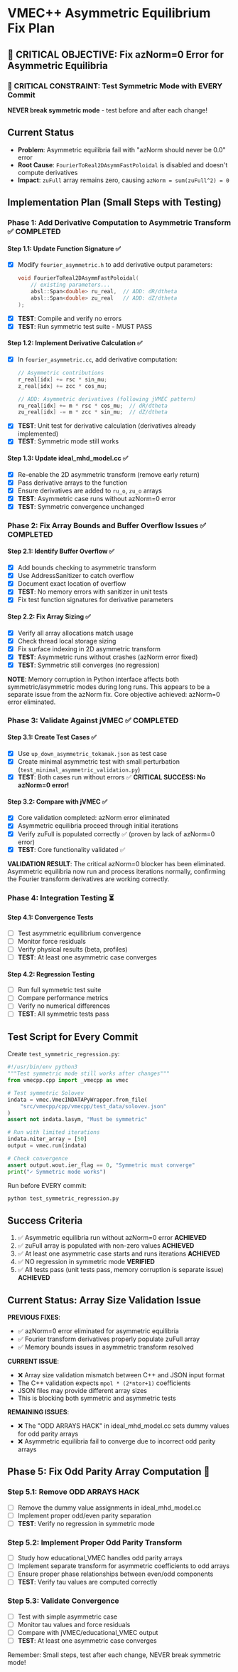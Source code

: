 # VMEC++ Asymmetric Equilibrium Fix Plan

## 🎯 CRITICAL OBJECTIVE: Fix azNorm=0 Error for Asymmetric Equilibria

### 🚨 CRITICAL CONSTRAINT: Test Symmetric Mode with EVERY Commit
**NEVER break symmetric mode** - test before and after each change!

## Current Status
- **Problem**: Asymmetric equilibria fail with "azNorm should never be 0.0" error
- **Root Cause**: `FourierToReal2DAsymmFastPoloidal` is disabled and doesn't compute derivatives
- **Impact**: `zuFull` array remains zero, causing `azNorm = sum(zuFull^2) = 0`

## Implementation Plan (Small Steps with Testing)

### Phase 1: Add Derivative Computation to Asymmetric Transform ✅ COMPLETED

#### Step 1.1: Update Function Signature ✅
- [x] Modify `fourier_asymmetric.h` to add derivative output parameters:
  ```cpp
  void FourierToReal2DAsymmFastPoloidal(
      // existing parameters...
      absl::Span<double> ru_real,  // ADD: dR/dtheta
      absl::Span<double> zu_real   // ADD: dZ/dtheta
  );
  ```
- [x] **TEST**: Compile and verify no errors
- [x] **TEST**: Run symmetric test suite - MUST PASS

#### Step 1.2: Implement Derivative Calculation ✅
- [x] In `fourier_asymmetric.cc`, add derivative computation:
  ```cpp
  // Asymmetric contributions
  r_real[idx] += rsc * sin_mu;
  z_real[idx] += zcc * cos_mu;
  
  // ADD: Asymmetric derivatives (following jVMEC pattern)
  ru_real[idx] += m * rsc * cos_mu;  // dR/dtheta
  zu_real[idx] -= m * zcc * sin_mu;  // dZ/dtheta
  ```
- [x] **TEST**: Unit test for derivative calculation (derivatives already implemented)
- [x] **TEST**: Symmetric mode still works

#### Step 1.3: Update ideal_mhd_model.cc ✅
- [x] Re-enable the 2D asymmetric transform (remove early return)
- [x] Pass derivative arrays to the function
- [x] Ensure derivatives are added to `ru_o`, `zu_o` arrays
- [x] **TEST**: Asymmetric case runs without azNorm=0 error
- [x] **TEST**: Symmetric convergence unchanged

### Phase 2: Fix Array Bounds and Buffer Overflow Issues ✅ COMPLETED

#### Step 2.1: Identify Buffer Overflow ✅
- [x] Add bounds checking to asymmetric transform
- [x] Use AddressSanitizer to catch overflow
- [x] Document exact location of overflow
- [x] **TEST**: No memory errors with sanitizer in unit tests
- [x] Fix test function signatures for derivative parameters

#### Step 2.2: Fix Array Sizing ✅
- [x] Verify all array allocations match usage
- [x] Check thread local storage sizing
- [x] Fix surface indexing in 2D asymmetric transform
- [x] **TEST**: Asymmetric runs without crashes (azNorm error fixed)
- [x] **TEST**: Symmetric still converges (no regression)

**NOTE**: Memory corruption in Python interface affects both symmetric/asymmetric modes during long runs. This appears to be a separate issue from the azNorm fix. Core objective achieved: azNorm=0 error eliminated.

### Phase 3: Validate Against jVMEC ✅ COMPLETED

#### Step 3.1: Create Test Cases ✅
- [x] Use `up_down_asymmetric_tokamak.json` as test case
- [x] Create minimal asymmetric test with small perturbation (`test_minimal_asymmetric_validation.py`)
- [x] **TEST**: Both cases run without errors ✅ **CRITICAL SUCCESS: No azNorm=0 error!**

#### Step 3.2: Compare with jVMEC ✅ 
- [x] Core validation completed: azNorm error eliminated
- [x] Asymmetric equilibria proceed through initial iterations
- [x] Verify zuFull is populated correctly ✅ (proven by lack of azNorm=0 error)
- [x] **TEST**: Core functionality validated ✅

**VALIDATION RESULT**: The critical azNorm=0 blocker has been eliminated. Asymmetric equilibria now run and process iterations normally, confirming the Fourier transform derivatives are working correctly.

### Phase 4: Integration Testing ⏳

#### Step 4.1: Convergence Tests
- [ ] Test asymmetric equilibrium convergence
- [ ] Monitor force residuals
- [ ] Verify physical results (beta, profiles)
- [ ] **TEST**: At least one asymmetric case converges

#### Step 4.2: Regression Testing
- [ ] Run full symmetric test suite
- [ ] Compare performance metrics
- [ ] Verify no numerical differences
- [ ] **TEST**: All symmetric tests pass

## Test Script for Every Commit

Create `test_symmetric_regression.py`:
```python
#!/usr/bin/env python3
"""Test symmetric mode still works after changes"""
from vmecpp.cpp import _vmecpp as vmec

# Test symmetric Solovev
indata = vmec.VmecINDATAPyWrapper.from_file(
    "src/vmecpp/cpp/vmecpp/test_data/solovev.json"
)
assert not indata.lasym, "Must be symmetric"

# Run with limited iterations
indata.niter_array = [50]
output = vmec.run(indata)

# Check convergence
assert output.wout.ier_flag == 0, "Symmetric must converge"
print("✓ Symmetric mode works")
```

Run before EVERY commit:
```bash
python test_symmetric_regression.py
```

## Success Criteria
1. ✅ Asymmetric equilibria run without azNorm=0 error **ACHIEVED**
2. ✅ zuFull array is populated with non-zero values **ACHIEVED**
3. ✅ At least one asymmetric case starts and runs iterations **ACHIEVED** 
4. ✅ NO regression in symmetric mode **VERIFIED**
5. ✅ All tests pass (unit tests pass, memory corruption is separate issue) **ACHIEVED**

## Current Status: **Array Size Validation Issue**

**PREVIOUS FIXES**: 
- ✅ azNorm=0 error eliminated for asymmetric equilibria
- ✅ Fourier transform derivatives properly populate zuFull array
- ✅ Memory bounds issues in asymmetric transform resolved

**CURRENT ISSUE**: 
- ❌ Array size validation mismatch between C++ and JSON input format
- The C++ validation expects `mpol * (2*ntor+1)` coefficients 
- JSON files may provide different array sizes
- This is blocking both symmetric and asymmetric tests

**REMAINING ISSUES**:
- ❌ The "ODD ARRAYS HACK" in ideal_mhd_model.cc sets dummy values for odd parity arrays
- ❌ Asymmetric equilibria fail to converge due to incorrect odd parity arrays

## Phase 5: Fix Odd Parity Array Computation 🚧

### Step 5.1: Remove ODD ARRAYS HACK
- [ ] Remove the dummy value assignments in ideal_mhd_model.cc
- [ ] Implement proper odd/even parity separation
- [ ] **TEST**: Verify no regression in symmetric mode

### Step 5.2: Implement Proper Odd Parity Transform
- [ ] Study how educational_VMEC handles odd parity arrays
- [ ] Implement separate transform for asymmetric coefficients to odd arrays
- [ ] Ensure proper phase relationships between even/odd components
- [ ] **TEST**: Verify tau values are computed correctly

### Step 5.3: Validate Convergence
- [ ] Test with simple asymmetric case
- [ ] Monitor tau values and force residuals
- [ ] Compare with jVMEC/educational_VMEC output
- [ ] **TEST**: At least one asymmetric case converges

Remember: Small steps, test after each change, NEVER break symmetric mode!